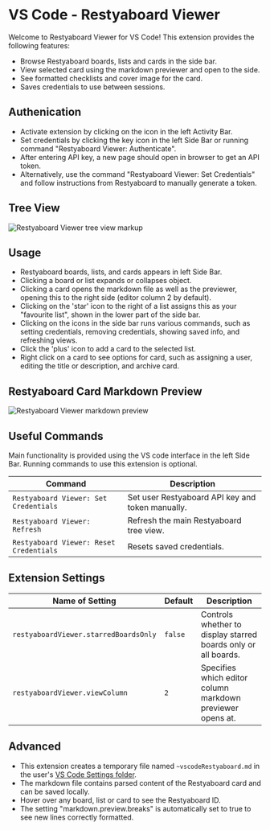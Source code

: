 # VS Code - Restyaboard Viewer

Welcome to Restyaboard Viewer for VS Code! This extension provides the following features:

- Browse Restyaboard boards, lists and cards in the side bar.
- View selected card using the markdown previewer and open to the side.
- See formatted checklists and cover image for the card.
- Saves credentials to use between sessions.

## Authenication

- Activate extension by clicking on the icon in the left Activity Bar.
- Set credentials by clicking the key icon in the left Side Bar or running command "Restyaboard Viewer: Authenticate".
- After entering API key, a new page should open in browser to get an API token.
- Alternatively, use the command "Restyaboard Viewer: Set Credentials" and follow instructions from Restyaboard to manually generate a token.

## Tree View

<img src="https://raw.githubusercontent.com/Ho-Wan/vscode-trello-viewer/master/images/readme/main-tree-view-markup.png" alt="Restyaboard Viewer tree view markup">

## Usage

- Restyaboard boards, lists, and cards appears in left Side Bar.
- Clicking a board or list expands or collapses object.
- Clicking a card opens the markdown file as well as the previewer, opening this to the right side (editor column 2 by default).
- Clicking on the 'star' icon to the right of a list assigns this as your "favourite list", shown in the lower part of the side bar.
- Clicking on the icons in the side bar runs various commands, such as setting credentials, removing credentials, showing saved info, and refreshing views.
- Click the 'plus' icon to add a card to the selected list.
- Right click on a card to see options for card, such as assigning a user, editing the title or description, and archive card.

## Restyaboard Card Markdown Preview

<img src="https://raw.githubusercontent.com/Ho-Wan/vscode-trello-viewer/master/images/readme/screenshot1v2-markdown-preview.png" alt="Restyaboard Viewer markdown preview">

## Useful Commands

Main functionality is provided using the VS code interface in the left Side Bar. Running commands to use this extension is optional.

Command | Description
--- | ---
```Restyaboard Viewer: Set Credentials``` | Set user Restyaboard API key and token manually.
```Restyaboard Viewer: Refresh``` | Refresh the main Restyaboard tree view.
```Restyaboard Viewer: Reset Credentials``` | Resets saved credentials.

## Extension Settings

Name of Setting | Default | Description
--- | --- | ---
```restyaboardViewer.starredBoardsOnly``` | ```false``` | Controls whether to display starred boards only or all boards.
```restyaboardViewer.viewColumn``` | ```2``` | Specifies which editor column markdown previewer opens at.

## Advanced

- This extension creates a temporary file named `~vscodeRestyaboard.md` in the user's [VS Code Settings folder](https://code.visualstudio.com/docs/getstarted/settings#_settings-file-locations).
- The markdown file contains parsed content of the Restyaboard card and can be saved locally.
- Hover over any board, list or card to see the Restyaboard ID.
- The setting "markdown.preview.breaks" is automatically set to true to see new lines correctly formatted.
